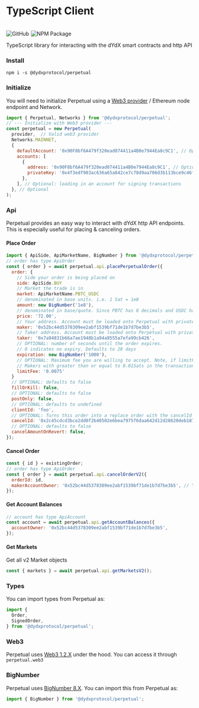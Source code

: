 # TypeScript Client

<br>
<div style="display:flex;">
  <a href='https://github.com/dydxprotocol/perpetual' style="text-decoration:none;">
    <img src='https://img.shields.io/badge/GitHub-dydxprotocol%2Fperpetual-lightgrey' alt='GitHub'/>
  </a>
  <br>
  <a href='https://www.npmjs.com/package/@dydxprotocol/perpetual' style="text-decoration:none;padding-left:5px;">
    <img src='https://img.shields.io/npm/v/@dydxprotocol/perpetual.svg' alt='NPM Package'/>
  </a>
</div>

TypeScript library for interacting with the dYdX smart contracts and http API

### Install

```
npm i -s @dydxprotocol/perpetual
```

### Initialize

You will need to initialize Perpetual using a [Web3 provider](https://web3js.readthedocs.io/en/v1.2.1/web3.html#providers) / Ethereum node endpoint and Network.

```javascript
import { Perpetual, Networks } from '@dydxprotocol/perpetual';
// --- Initialize with Web3 provider ---
const perpetual = new Perpetual(
  provider,  // Valid web3 provider
  Networks.MAINNET,
  {
    defaultAccount: '0x90F8bf6A479f320ead074411a4B0e7944Ea8c9C1', // Optional
    accounts: [
      {
        address: '0x90F8bf6A479f320ead074411a4B0e7944Ea8c9C1', // Optional
        privateKey: '0x4f3edf983ac636a65a842ce7c78d9aa706d3b113bce9c46f30d7d21715b23b1d',
      },
    ], // Optional: loading in an account for signing transactions
  }, // Optional
);
```

### Api
Perpetual provides an easy way to interact with dYdX http API endpoints. This is especially useful for placing & canceling orders.


#### Place Order
```javascript
import { ApiSide, ApiMarketName, BigNumber } from '@dydxprotocol/perpetual';
// order has type ApiOrder
const { order } = await perpetual.api.placePerpetualOrder({
  order: {
    // Side your order is being placed on
    side: ApiSide.BUY
    // Market the trade is in
    market: ApiMarketName.PBTC_USDC
    // denominated in base units. i.e. 1 Sat = 1e8
    amount: new BigNumber('1e8'),
    // denominated in base/quote. Since PBTC has 8 decimals and USDC have 6 decimals, USDC prices will appear with decimals
    price: '72.00',
    // Your address. Account must be loaded onto Perpetual with private key for signing
    maker: '0x52bc44d5378309ee2abf1539bf71de1b7d7be3b5',
    // Taker address. Account must be loaded onto Perpetual with private key for signing
    taker: '0x7a94831b66a7ae1948b1a94a9555a7efa99cb426',
    // OPTIONAL: number of seconds until the order expires.
    // 0 indicates no expiry. Defaults to 28 days
    expiration: new BigNumber('1000'),
    // OPTIONAL: Maximum fee you are willing to accept. Note, if limitFee is below calculated restriction and no exemption was given, the request will 400
    // Makers with greater than or equal to 0.01Sats in the transaction will will be paid 0.025% fees, otherwise they will pay no fee. Takers with greater than or equal to 0.01Sats in the transaction will pay 0.075% for PBTC-USDC transactions. For transactions below 0.01Sats they will pay 0.50% fees.
    limitFee: '0.0075'
  }
  // OPTIONAL: defaults to false
  fillOrKill: false,
  // OPTIONAL: defaults to false
  postOnly: false,
  // OPTIONAL: defaults to undefined
  clientId: 'foo',
  // OPTIONAL: Turns this order into a replace order with the cancelId being the replaced order
  cancelId: '0x2c45cdcd3bce2dd0f2b40502e6bea7975f6daa642d12d28620deb18736619fa2',
  // OPTIONAL: defaults to false
  cancelAmountOnRevert: false,
});
```

#### Cancel Order
```javascript
const { id } = existingOrder;
// order has type ApiOrder
const { order } = await perpetual.api.cancelOrderV2({
  orderId: id,
  makerAccountOwner: '0x52bc44d5378309ee2abf1539bf71de1b7d7be3b5', // Your address
});
```

#### Get Account Balances
```javascript
// account has type ApiAccount
const account = await perpetual.api.getAccountBalances({
  accountOwner: '0x52bc44d5378309ee2abf1539bf71de1b7d7be3b5',
});
```

#### Get Markets
Get all v2 Market objects

```javascript
const { markets } = await perpetual.api.getMarketsV2();
```

### Types
You can import types from Perpetual as:

```javascript
import {
  Order,
  SignedOrder,
} from '@dydxprotocol/perpetual';
```

### Web3
Perpetual uses [Web3 1.2.X](https://web3js.readthedocs.io) under the hood. You can access it through `perpetual.web3`

### BigNumber
Perpetual uses [BigNumber 8.X](http://mikemcl.github.io/bignumber.js/). You can import this from Perpetual as:

```javascript
import { BigNumber } from '@dydxprotocol/perpetual';
```